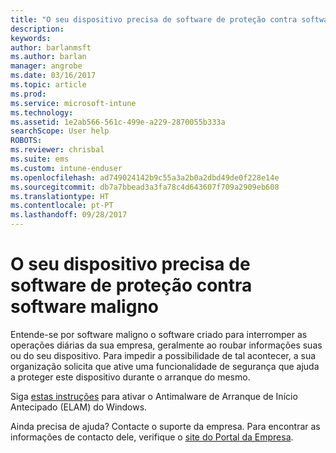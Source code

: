 ```yaml
---
title: "O seu dispositivo precisa de software de proteção contra software maligno | Documentos da Microsoft"
description: 
keywords: 
author: barlanmsft
ms.author: barlan
manager: angrobe
ms.date: 03/16/2017
ms.topic: article
ms.prod: 
ms.service: microsoft-intune
ms.technology: 
ms.assetid: 1e2ab566-561c-499e-a229-2870055b333a
searchScope: User help
ROBOTS: 
ms.reviewer: chrisbal
ms.suite: ems
ms.custom: intune-enduser
ms.openlocfilehash: ad749024142b9c55a3a2b0a2dbd49de0f228e14e
ms.sourcegitcommit: db7a7bbead3a3fa78c4d643607f709a2909eb608
ms.translationtype: HT
ms.contentlocale: pt-PT
ms.lasthandoff: 09/28/2017
---
```

# <a name="your-device-needs-antimalware-software"></a>O seu dispositivo precisa de software de proteção contra software maligno

Entende-se por software maligno o software criado para interromper as operações diárias da sua empresa, geralmente ao roubar informações suas ou do seu dispositivo. Para impedir a possibilidade de tal acontecer, a sua organização solicita que ative uma funcionalidade de segurança que ajuda a proteger este dispositivo durante o arranque do mesmo.

Siga [estas instruções](https://gallery.technet.microsoft.com/How-to-turn-on-Early-84552ec5) para ativar o Antimalware de Arranque de Início Antecipado (ELAM) do Windows.

Ainda precisa de ajuda? Contacte o suporte da empresa. Para encontrar as informações de contacto dele, verifique o [site do Portal da Empresa](https://portal.manage.microsoft.com).
